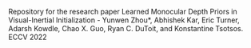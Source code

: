 Repository for the research paper Learned Monocular Depth Priors in Visual-Inertial Initialization - Yunwen Zhou*, Abhishek Kar, Eric Turner, Adarsh Kowdle, Chao X. Guo, Ryan C. DuToit, and Konstantine Tsotsos. ECCV 2022
